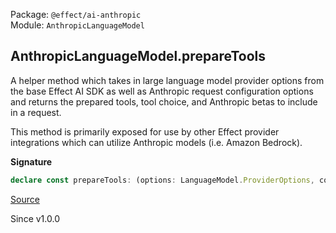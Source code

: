 Package: `@effect/ai-anthropic`<br />
Module: `AnthropicLanguageModel`<br />

## AnthropicLanguageModel.prepareTools

A helper method which takes in large language model provider options from
the base Effect AI SDK as well as Anthropic request configuration options
and returns the prepared tools, tool choice, and Anthropic betas to include
in a request.

This method is primarily exposed for use by other Effect provider
integrations which can utilize Anthropic models (i.e. Amazon Bedrock).

**Signature**

```ts
declare const prepareTools: (options: LanguageModel.ProviderOptions, config: Config.Service) => Effect.Effect<{ readonly betas: ReadonlySet<string>; readonly tools: ReadonlyArray<AnthropicTools> | undefined; readonly toolChoice: typeof Generated.BetaToolChoice.Encoded | undefined; }, AiError.AiError>
```

[Source](https://github.com/Effect-TS/effect/tree/main/packages/ai/anthropic/src/AnthropicLanguageModel.ts#L1348)

Since v1.0.0